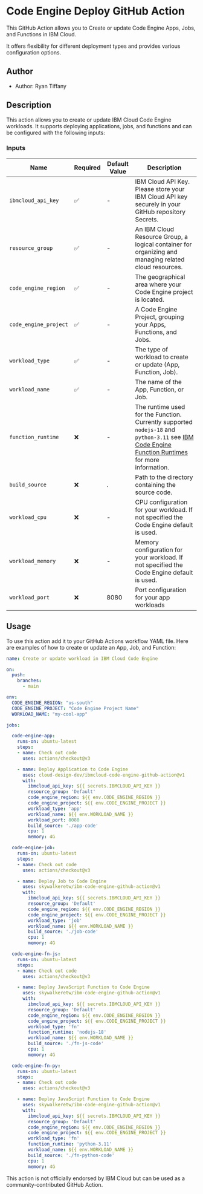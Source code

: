 # Code Engine Deploy GitHub Action

This GitHub Action allows you to Create or update Code Engine Apps, Jobs, and Functions in IBM Cloud. 

It offers flexibility for different deployment types and provides various configuration options. 

## Author

- Author: Ryan Tiffany

## Description

This action allows you to create or update IBM Cloud Code Engine workloads. It supports deploying applications, jobs, and functions and can be configured with the following inputs:

### Inputs

| Name            | Required | Default Value |Description |
|-----------------|----------|---------------|----------------------------------------------------------------|
| `ibmcloud_api_key` |  ✅  | -  | IBM Cloud API Key. Please store your IBM Cloud API key securely in your GitHub repository Secrets.|
| `resource_group` |  ✅  | -    | An IBM Cloud Resource Group, a logical container for organizing and managing related cloud resources.|
| `code_engine_region`  |  ✅  | - | The geographical area where your Code Engine project is located.|
| `code_engine_project` |  ✅   | - | A Code Engine Project, grouping your Apps, Functions, and Jobs.|
| `workload_type`        |  ✅   | - | The type of workload to create or update (App, Function, Job). |
| `workload_name`          |  ✅  | - | The name of the App, Function, or Job.|
| `function_runtime`       | ❌ | - | The runtime used for the Function. Currently supported `nodejs-18` and `python-3.11` see [IBM Code Engine Function Runtimes](https://cloud.ibm.com/docs/codeengine?topic=codeengine-fun-runtime) for more information.|
| `build_source`  | ❌ | . | Path to the directory containing the source code.|
| `workload_cpu`           | ❌ | - | CPU configuration for your workload. If not specified the Code Engine default is used. |
| `workload_memory`        | ❌ | - | Memory configuration for your workload. If not specified the Code Engine default is used. |
| `workload_port`          | ❌ | 8080 | Port configuration for your app workloads |


## Usage

To use this action add it to your GitHub Actions workflow YAML file. Here are examples of how to create or update an App, Job, and Function:



```yaml
name: Create or update workload in IBM Cloud Code Engine

on:
  push:
    branches:
      - main

env:
  CODE_ENGINE_REGION: "us-south"
  CODE_ENGINE_PROJECT: "Code Engine Project Name"
  WORKLOAD_NAME: "my-cool-app"

jobs:

  code-engine-app:
    runs-on: ubuntu-latest
    steps:
    - name: Check out code
      uses: actions/checkout@v3

    - name: Deploy Application to Code Engine
      uses: cloud-design-dev/ibmcloud-code-engine-github-action@v1
      with:
        ibmcloud_api_key: ${{ secrets.IBMCLOUD_API_KEY }}
        resource_group: 'Default'
        code_engine_region: ${{ env.CODE_ENGINE_REGION }}
        code_engine_project: ${{ env.CODE_ENGINE_PROJECT }}
        workload_type: 'app'
        workload_name: ${{ env.WORKLOAD_NAME }}
        workload_port: 8080
        build_source: './app-code'
        cpu: 1
        memory: 4G

  code-engine-job:
    runs-on: ubuntu-latest
    steps:
    - name: Check out code
      uses: actions/checkout@v3

    - name: Deploy Job to Code Engine
      uses: skywalkeretw/ibm-code-engine-github-action@v1
      with:
        ibmcloud_api_key: ${{ secrets.IBMCLOUD_API_KEY }}
        resource_group: 'Default'
        code_engine_region: ${{ env.CODE_ENGINE_REGION }}
        code_engine_project: ${{ env.CODE_ENGINE_PROJECT }}
        workload_type: 'job'
        workload_name: ${{ env.WORKLOAD_NAME }}
        build_source: './job-code'
        cpu: 1
        memory: 4G

  code-engine-fn-js:
    runs-on: ubuntu-latest
    steps:
    - name: Check out code
      uses: actions/checkout@v3

    - name: Deploy JavaScript Function to Code Engine
      uses: skywalkeretw/ibm-code-engine-github-action@v1
      with:
        ibmcloud_api_key: ${{ secrets.IBMCLOUD_API_KEY }}
        resource_group: 'Default'
        code_engine_region: ${{ env.CODE_ENGINE_REGION }}
        code_engine_project: ${{ env.CODE_ENGINE_PROJECT }}
        workload_type: 'fn'
        function_runtime: 'nodejs-18'
        workload_name: ${{ env.WORKLOAD_NAME }}
        build_source: './fn-js-code'
        cpu: 1
        memory: 4G

  code-engine-fn-py:
    runs-on: ubuntu-latest
    steps:
    - name: Check out code
      uses: actions/checkout@v3

    - name: Deploy JavaScript Function to Code Engine
      uses: skywalkeretw/ibm-code-engine-github-action@v1
      with:
        ibmcloud_api_key: ${{ secrets.IBMCLOUD_API_KEY }}
        resource_group: 'Default'
        code_engine_region: ${{ env.CODE_ENGINE_REGION }}
        code_engine_project: ${{ env.CODE_ENGINE_PROJECT }}
        workload_type: 'fn'
        function_runtime: 'python-3.11'
        workload_name: ${{ env.WORKLOAD_NAME }}
        build_source: './fn-python-code'
        cpu: 1
        memory: 4G

```

This action is not officially endorsed by IBM Cloud but can be used as a community-contributed GitHub Action.
